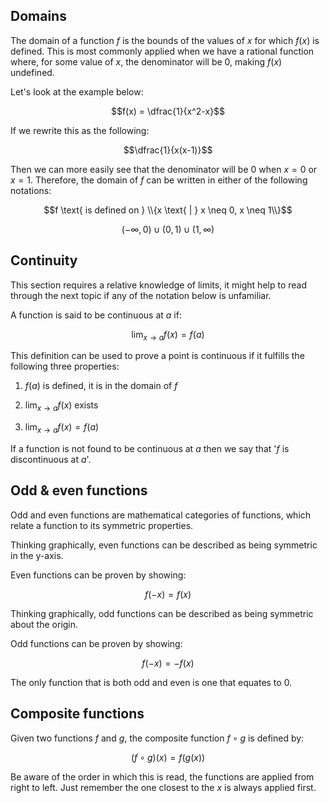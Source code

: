 ## Domains

The domain of a function $f$ is the bounds of the values of $x$ for which $f(x)$ is defined. This is most commonly applied when we have a rational function where, for some value of $x$, the denominator will be 0, making $f(x)$ undefined.

Let's look at the example below:

$$f(x) = \dfrac{1}{x^2-x}$$

If we rewrite this as the following:

$$\dfrac{1}{x(x-1)}$$

Then we can more easily see that the denominator will be 0 when $x = 0$ or $x = 1$. Therefore, the domain of $f$ can be written in either of the following notations:

$$f \text{ is defined on } \\{x \text{ | } x \neq 0, x \neq 1\\}$$

$$(-\infty, 0) \cup (0, 1) \cup (1, \infty)$$

## Continuity

This section requires a relative knowledge of limits, it might help to read through the next topic if any of the notation below is unfamiliar.

A function is said to be continuous at $a$ if:

$$\displaystyle\lim_{x \to a} f(x) = f(a)$$

This definition can be used to prove a point is continuous if it fulfills the following three properties:

1. $f(a)$ is defined, it is in the domain of $f$

2. $\displaystyle\lim_{x \to a} f(x)$ exists

3. $\displaystyle\lim_{x \to a} f(x) = f(a)$

If a function is not found to be continuous at $a$ then we say that '$f$ is discontinuous at $a$'.

## Odd & even functions

Odd and even functions are mathematical categories of functions, which relate a function to its symmetric properties.

Thinking graphically, even functions can be described as being symmetric in the y-axis.

<!-- Graph example -->

Even functions can be proven by showing:

$$f(-x) = f(x)$$

Thinking graphically, odd functions can be described as being symmetric about the origin.

<!-- Graph example -->

Odd functions can be proven by showing:

$$f(-x) = -f(x)$$

The only function that is both odd and even is one that equates to 0.

## Composite functions

Given two functions $f$ and $g$, the composite function $f \circ g$ is defined by:

$$(f \circ g)(x) = f(g(x))$$

Be aware of the order in which this is read, the functions are applied from right to left. Just remember the one closest to the $x$ is always applied first.

<!-- ## Piecewise functions

## Increasing & decreasing-->
